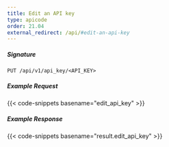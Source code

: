 ```yaml
---
title: Edit an API key
type: apicode
order: 21.04
external_redirect: /api/#edit-an-api-key
---
```


##### Signature

`PUT /api/v1/api_key/<API_KEY>`

##### Example Request

{{< code-snippets basename="edit_api_key" >}}

##### Example Response

{{< code-snippets basename="result.edit_api_key" >}}
